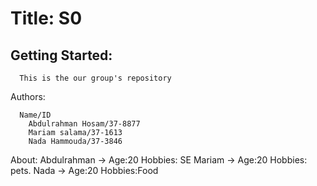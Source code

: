 
  
# Title: S0
## Getting Started:
      This is the our group's repository
Authors:

      Name/ID
        Abdulrahman Hosam/37-8877
        Mariam salama/37-1613
        Nada Hammouda/37-3846

About:
    Abdulrahman -> Age:20
                   Hobbies: SE
    Mariam -> Age:20
                  Hobbies: pets.
    Nada -> Age:20
                  Hobbies:Food
                   
                   

